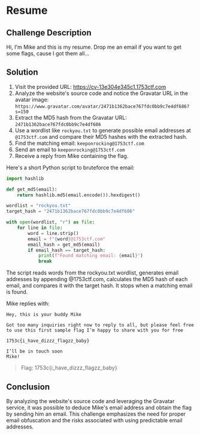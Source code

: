 # Resume

## Challenge Description
Hi, I'm Mike and this is my resume. Drop me an email if you want to get some flags, cause I got them all...

## Solution
1. Visit the provided URL: https://cv-13e304e345c1.1753ctf.com
2. Analyze the website's source code and notice the Gravatar URL in the avatar image: `https://www.gravatar.com/avatar/2471b1362bace767fdc0bb9c7e4df686?s=150`
3. Extract the MD5 hash from the Gravatar URL: `2471b1362bace767fdc0bb9c7e4df686`
4. Use a wordlist like `rockyou.txt` to generate possible email addresses at `@1753ctf.com` and compare their MD5 hashes with the extracted hash.
5. Find the matching email: `keeponrocking@1753ctf.com`
6. Send an email to `keeponrocking@1753ctf.com`
7. Receive a reply from Mike containing the flag.

Here's a short Python script to bruteforce the email:

```python
import hashlib

def get_md5(email):
    return hashlib.md5(email.encode()).hexdigest()

wordlist = "rockyou.txt"
target_hash = "2471b1362bace767fdc0bb9c7e4df686"

with open(wordlist, "r") as file:
    for line in file:
        word = line.strip()
        email = f"{word}@1753ctf.com"
        email_hash = get_md5(email)
        if email_hash == target_hash:
            print(f"Found matching email: {email}")
            break
```

The script reads words from the rockyou.txt wordlist, generates email addresses by appending @1753ctf.com, calculates the MD5 hash of each email, and compares it with the target hash. It stops when a matching email is found.

Mike replies with:

```
Hey, this is your buddy Mike

Got too many inquiries right now to reply to all, but please feel free to use this first sample flag I’m happy to share with you for free

1753c{i_have_dizzz_flagzz_baby}

I’ll be in touch soon
Mike!
```

> Flag: 1753c{i_have_dizzz_flagzz_baby}

## Conclusion

 By analyzing the website's source code and leveraging the Gravatar service, it was possible to deduce Mike's email address and obtain the flag by sending him an email. This challenge emphasizes the need for proper email obfuscation and the risks associated with using predictable email addresses.


